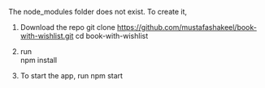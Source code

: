 

The node_modules folder does not exist. To create it,
1) Download  the repo
git clone https://github.com/mustafashakeel/book-with-wishlist.git
cd book-with-wishlist
2)  run  
npm install


3) To start the app, run
npm start